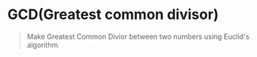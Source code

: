 # GCD(Greatest common divisor)
>Make Greatest Common Divior between two numbers using Euclid's algorithm
